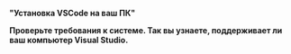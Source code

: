 **"Установка VSCode на ваш ПК"**

__Проверьте требования к системе. Так вы узнаете, поддерживает ли ваш компьютер Visual Studio.__

